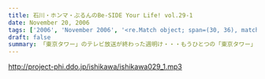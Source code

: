```yaml
---
title: 石川・ホンマ・ぶるんのBe-SIDE Your Life! vol.29-1
date: November 20, 2006
tags: ['2006', 'November 2006', '<re.Match object; span=(30, 36), match='vol.29'>']
draft: false
summary: 「東京タワー」のテレビ放送が終わった週明け・・・もうひとつの「東京タワー」がビーサイの周りでも起こっていた・・・望郷、孝行、をキーワードとした涙なしには語れないストーリーがホンマの口から解き放たれる。ホンマさんのマイクオンでこれだけしゃべくる回は珍しいかもしれません。激レア必至！？大好評か！？NAMAE
---
```


http://project-phi.ddo.jp/ishikawa/ishikawa029_1.mp3
